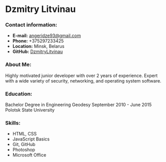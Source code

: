 # Dzmitry Litvinau



### Contact information:
* **E-mail:** angeridze93@gmail.com
* **Phone:** +375297233425
* **Location:** Minsk, Belarus
* **GitHub:** [DzmitryLitvinau](https://github.com/DzmitryLitvinau)

### About Me:
Highly motivated junior developer with over 2 years of experience. Expert with a wide variety of security, networking, and operating system software.

### Education:
Bachelor Degree in Engineering Geodesy
September 2010 - June 2015
Polotsk State University

### Skills:
* HTML, CSS
* JavaScript Basics
* Git, GitHub
* Photoshop
* Microsoft Office